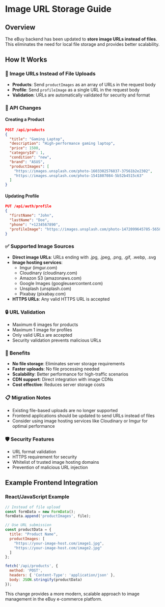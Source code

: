 # Image URL Storage Guide

## Overview
The eBuy backend has been updated to **store image URLs instead of files**. This eliminates the need for local file storage and provides better scalability.

## How It Works

### 🔗 Image URLs Instead of File Uploads
- **Products**: Send `productImages` as an array of URLs in the request body
- **Profile**: Send `profileImage` as a single URL in the request body
- **Validation**: URLs are automatically validated for security and format

### 📝 API Changes

#### Creating a Product
```json
POST /api/products
{
  "title": "Gaming Laptop",
  "description": "High-performance gaming laptop",
  "price": 1500,
  "categoryId": 1,
  "condition": "new",
  "brand": "ASUS",
  "productImages": [
    "https://images.unsplash.com/photo-1603302576837-37561b2e2302",
    "https://images.unsplash.com/photo-1541807084-5b52b4515c63"
  ]
}
```

#### Updating Profile
```json
PUT /api/auth/profile
{
  "firstName": "John",
  "lastName": "Doe",
  "phone": "+1234567890",
  "profileImage": "https://images.unsplash.com/photo-1472099645785-5658abf4ff4e"
}
```

### ✅ Supported Image Sources
- **Direct image URLs**: URLs ending with .jpg, .jpeg, .png, .gif, .webp, .svg
- **Image hosting services**: 
  - Imgur (imgur.com)
  - Cloudinary (cloudinary.com)
  - Amazon S3 (amazonaws.com)
  - Google Images (googleusercontent.com)
  - Unsplash (unsplash.com)
  - Pixabay (pixabay.com)
- **HTTPS URLs**: Any valid HTTPS URL is accepted

### 🔒 URL Validation
- Maximum 6 images for products
- Maximum 1 image for profiles
- Only valid URLs are accepted
- Security validation prevents malicious URLs

### 🚀 Benefits
- **No file storage**: Eliminates server storage requirements
- **Faster uploads**: No file processing needed
- **Scalability**: Better performance for high-traffic scenarios
- **CDN support**: Direct integration with image CDNs
- **Cost effective**: Reduces server storage costs

### 📋 Migration Notes
- Existing file-based uploads are no longer supported
- Frontend applications should be updated to send URLs instead of files
- Consider using image hosting services like Cloudinary or Imgur for optimal performance

### 🛡️ Security Features
- URL format validation
- HTTPS requirement for security
- Whitelist of trusted image hosting domains
- Prevention of malicious URL injection

## Example Frontend Integration

### React/JavaScript Example
```javascript
// Instead of file upload
const formData = new FormData();
formData.append('productImages', file);

// Use URL submission
const productData = {
  title: "Product Name",
  productImages: [
    "https://your-image-host.com/image1.jpg",
    "https://your-image-host.com/image2.jpg"
  ]
};

fetch('/api/products', {
  method: 'POST',
  headers: { 'Content-Type': 'application/json' },
  body: JSON.stringify(productData)
});
```

This change provides a more modern, scalable approach to image management in the eBuy e-commerce platform.
